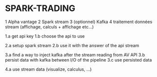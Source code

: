 # SPARK-TRADING


1 Alpha vantage
2 Spark stream
3 (optionnel) Kafka
4 traitement données stream (affichage, calculs + affichage etc...)

1.a get api key
1.b choose the api to use

2.a setup spark stream
2.b use it with the answer of the api stream

3.a find a way to inject kafka after the stream reading from AV API
3.b persist data with kafka between I/O of the pipeline
3.c use persisted data

4.a use stream data (visualize, calculus, ...)
